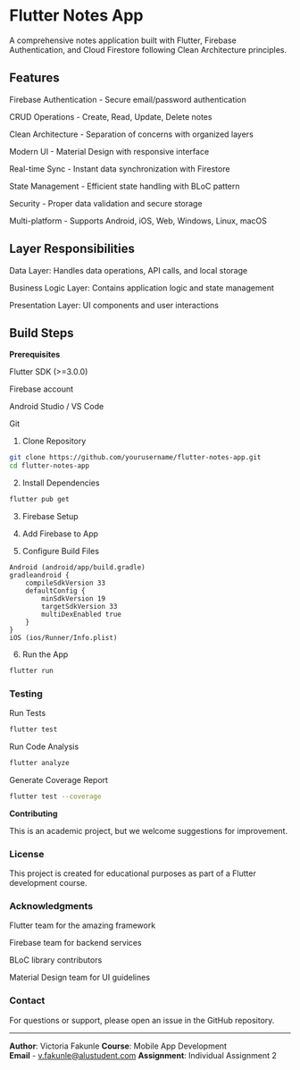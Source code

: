 # Flutter Notes App
A comprehensive notes application built with Flutter, Firebase Authentication, and Cloud Firestore following Clean Architecture principles.

## Features

 Firebase Authentication - Secure email/password authentication
 
 CRUD Operations - Create, Read, Update, Delete notes
 
Clean Architecture - Separation of concerns with organized layers

 Modern UI - Material Design with responsive interface
 
Real-time Sync - Instant data synchronization with Firestore

 State Management - Efficient state handling with BLoC pattern
 
 Security - Proper data validation and secure storage
 
 Multi-platform - Supports Android, iOS, Web, Windows, Linux, macOS



## Layer Responsibilities

Data Layer: Handles data operations, API calls, and local storage

Business Logic Layer: Contains application logic and state management

Presentation Layer: UI components and user interactions


## Build Steps
**Prerequisites**

Flutter SDK (>=3.0.0)

Firebase account

Android Studio / VS Code

Git

1. Clone Repository
```bash
git clone https://github.com/yourusername/flutter-notes-app.git
cd flutter-notes-app
```

2. Install Dependencies
```bash
flutter pub get
```

3. Firebase Setup
   
4. Add Firebase to App

5. Configure Build Files
```
Android (android/app/build.gradle)
gradleandroid {
    compileSdkVersion 33
    defaultConfig {
        minSdkVersion 19
        targetSdkVersion 33
        multiDexEnabled true
    }
}
iOS (ios/Runner/Info.plist)
```


6. Run the App
   
```bash
flutter run
```

### Testing

Run Tests

```bash
flutter test
```

Run Code Analysis
```bash
flutter analyze
```

Generate Coverage Report

```bash
flutter test --coverage
```


**Contributing**

This is an academic project, but we welcome suggestions for improvement.

### License
This project is created for educational purposes as part of a Flutter development course.

### Acknowledgments

Flutter team for the amazing framework

Firebase team for backend services

BLoC library contributors

Material Design team for UI guidelines

### Contact
For questions or support, please open an issue in the GitHub repository.

---

**Author**: Victoria Fakunle 
**Course**: Mobile App Development  
**Email** - v.fakunle@alustudent.com
**Assignment**: Individual Assignment 2  

